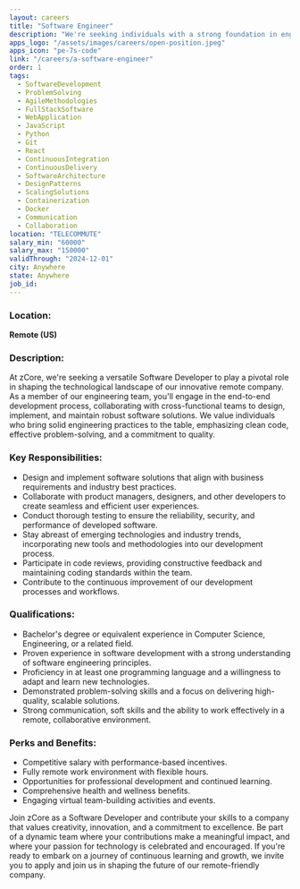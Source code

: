 ```yaml
---
layout: careers
title: "Software Engineer"
description: "We're seeking individuals with a strong foundation in engineering practices, a knack for problem-solving, and a keen focus on delivering high-quality solutions. If you're ready to contribute your skills to exciting projects and evolve with us, we'd love to have you on board."
apps_logo: "/assets/images/careers/open-position.jpeg"
apps_icon: "pe-7s-code"
link: "/careers/a-software-engineer"
order: 1
tags:
  - SoftwareDevelopment
  - ProblemSolving
  - AgileMethodologies
  - FullStackSoftware
  - WebApplication
  - JavaScript
  - Python
  - Git
  - React
  - ContinuousIntegration
  - ContinuousDelivery
  - SoftwareArchitecture
  - DesignPatterns
  - ScalingSolutions
  - Containerization
  - Docker
  - Communication
  - Collaboration
location: "TELECOMMUTE"
salary_min: "60000"
salary_max: "150000"
validThrough: "2024-12-01"
city: Anywhere
state: Anywhere
job_id:
---
```


### Location:
**Remote (US)**

### Description:
At zCore, we're seeking a versatile Software Developer to play a pivotal role in shaping the technological landscape of our innovative remote company. As a member of our engineering team, you'll engage in the end-to-end development process, collaborating with cross-functional teams to design, implement, and maintain robust software solutions. We value individuals who bring solid engineering practices to the table, emphasizing clean code, effective problem-solving, and a commitment to quality.

### Key Responsibilities:
- Design and implement software solutions that align with business requirements and industry best practices.
- Collaborate with product managers, designers, and other developers to create seamless and efficient user experiences.
- Conduct thorough testing to ensure the reliability, security, and performance of developed software.
- Stay abreast of emerging technologies and industry trends, incorporating new tools and methodologies into our development process.
- Participate in code reviews, providing constructive feedback and maintaining coding standards within the team.
- Contribute to the continuous improvement of our development processes and workflows.

### Qualifications:
- Bachelor's degree or equivalent experience in Computer Science, Engineering, or a related field.
- Proven experience in software development with a strong understanding of software engineering principles.
- Proficiency in at least one programming language and a willingness to adapt and learn new technologies.
- Demonstrated problem-solving skills and a focus on delivering high-quality, scalable solutions.
- Strong communication, soft skills and the ability to work effectively in a remote, collaborative environment.

### Perks and Benefits:
- Competitive salary with performance-based incentives.
- Fully remote work environment with flexible hours.
- Opportunities for professional development and continued learning.
- Comprehensive health and wellness benefits.
- Engaging virtual team-building activities and events.

Join zCore as a Software Developer and contribute your skills to a company that values creativity, innovation, and a commitment to excellence. Be part of a dynamic team where your contributions make a meaningful impact, and where your passion for technology is celebrated and encouraged. If you're ready to embark on a journey of continuous learning and growth, we invite you to apply and join us in shaping the future of our remote-friendly company.